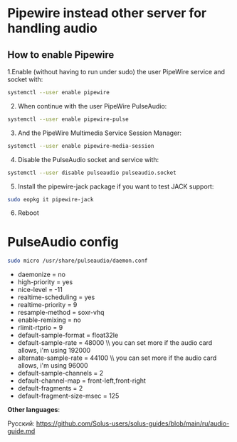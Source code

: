 # Pipewire instead other server for handling audio

## How to enable Pipewire

1.Enable (without having to run under sudo) the user PipeWire service and socket with:
```bash 
systemctl --user enable pipewire
```

2. When continue with the user PipeWire PulseAudio: 
```bash 
systemctl --user enable pipewire-pulse
```

3. And the PipeWire Multimedia Service Session Manager: 
```bash 
systemctl --user enable pipewire-media-session
```

4. Disable the PulseAudio socket and service with: 
```bash 
systemctl --user disable pulseaudio pulseaudio.socket
```

5. Install the pipewire-jack package if you want to test JACK support: 
```bash 
sudo eopkg it pipewire-jack
```

6. Reboot

# PulseAudio config

```bash
sudo micro /usr/share/pulseaudio/daemon.conf
```

* daemonize = no
* high-priority = yes
* nice-level = -11
* realtime-scheduling = yes
* realtime-priority = 9
* resample-method = soxr-vhq
* enable-remixing = no
* rlimit-rtprio = 9
* default-sample-format = float32le
* default-sample-rate = 48000 \\\ you can set more if the audio card allows, i'm using 192000
* alternate-sample-rate = 44100 \\\ you can set more if the audio card allows, i'm using 96000
* default-sample-channels = 2
* default-channel-map = front-left,front-right
* default-fragments = 2
* default-fragment-size-msec = 125

**Other languages**:

Русский: https://github.com/Solus-users/solus-guides/blob/main/ru/audio-guide.md
